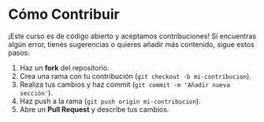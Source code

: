# Cómo Contribuir

¡Este curso es de código abierto y aceptamos contribuciones! Si encuentras algún error, tienes sugerencias o quieres añadir más contenido, sigue estos pasos:

1. Haz un **fork** del repositorio.
2. Crea una rama con tu contribución (`git checkout -b mi-contribucion`).
3. Realiza tus cambios y haz commit (`git commit -m 'Añadir nueva sección'`).
4. Haz push a la rama (`git push origin mi-contribucion`).
5. Abre un **Pull Request** y describe tus cambios.
